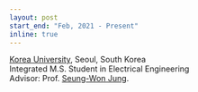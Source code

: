```yaml
---
layout: post
start_end: "Feb, 2021 - Present"
inline: true
---
```


[Korea University](https://www.korea.ac.kr), Seoul, South Korea \
Integrated M.S. Student in Electrical Engineering \
Advisor: Prof. [Seung-Won Jung](https://scholar.google.com/citations?user=2PHpYPQAAAAJ&hl=ko&oi=ao).
